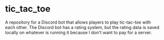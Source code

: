 # tic_tac_toe
A repository for a Discord bot that allows players to play tic-tac-toe with each other. The Discord bot has a rating system, but the rating data is saved locally on whatever is running it because I don't want to pay for a server.
